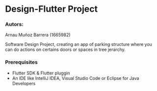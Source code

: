 # Design-Flutter Project
### Autors: 
Arnau Muñoz Barrera (1665982) 

Software Design Project, creating an app of parking structure where you can do actions on certains doors or spaces in tree jerarchy.

### Prerequisites
- Flutter SDK &  Flutter pluggin
- An IDE like IntelliJ IDEA, Visual Studio Code or Eclipse for Java Developers
